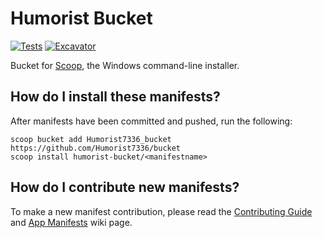 # Humorist Bucket

[![Tests](https://github.com/Humorist7336/bucket/actions/workflows/ci.yml/badge.svg)](https://github.com/Humorist7336/bucket/actions/workflows/ci.yml) [![Excavator](https://github.com/Humorist7336/bucket/actions/workflows/excavator.yml/badge.svg)](https://github.com/Humorist7336/bucket/actions/workflows/excavator.yml)

Bucket for [Scoop](https://scoop.sh), the Windows command-line installer.

## How do I install these manifests?

After manifests have been committed and pushed, run the following:

```pwsh
scoop bucket add Humorist7336_bucket https://github.com/Humorist7336/bucket
scoop install humorist-bucket/<manifestname>
```

## How do I contribute new manifests?

To make a new manifest contribution, please read the [Contributing
Guide](https://github.com/ScoopInstaller/.github/blob/main/.github/CONTRIBUTING.md)
and [App Manifests](https://github.com/ScoopInstaller/Scoop/wiki/App-Manifests)
wiki page.
